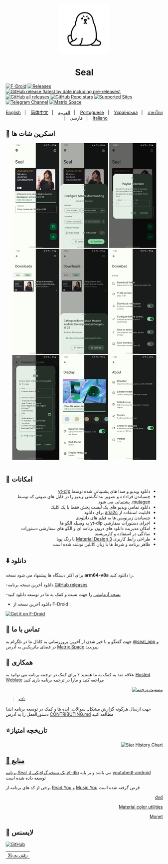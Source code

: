 <div align="center">
<p align="center"> 
	<img src="fastlane/metadata/android/en-US/images/icon.png" width=160 height=160 >
</p>
<h1 align="center">
Seal
</h1>
</div>

[![F-Droid](https://img.shields.io/f-droid/v/com.junkfood.seal.svg?logo=F-Droid&color=green&style=flat-square)](https://f-droid.org/en/packages/com.junkfood.seal)
[![Releases](https://img.shields.io/github/release/JunkFood02/Seal.svg?logo=github&color=171515&label=stable&style=flat-square)](https://github.com/JunkFood02/Seal/releases/latest)
[![GitHub release (latest by date including pre-releases)](https://img.shields.io/github/v/release/JunkFood02/Seal?include_prereleases&label=preview&logo=github)](https://github.com/JunkFood02/Seal/releases)
[![GitHub all releases](https://img.shields.io/github/downloads/JunkFood02/Seal/total?style=flat-square)](https://github.com/JunkFood02/Seal/releases)
[![GitHub Repo stars](https://img.shields.io/github/stars/JunkFood02/Seal?style=flat-square)](https://github.com/JunkFood02/Seal/stargazers)
[![Supported Sites](https://img.shields.io/badge/Supported-Sites-9cf.svg?style=flat-square)](https://github.com/yt-dlp/yt-dlp/blob/master/supportedsites.md)
[![Telegram Channel](https://img.shields.io/badge/Telegram-Seal-blue?style=flat-square&logo=telegram)](https://t.me/seal_app)
[![Matrix Space](https://img.shields.io/badge/Matrix-Seal-Black?style=flat-square&color=black&logo=matrix)](https://matrix.to/#/#seal-space:matrix.org)

<p align="center">
  <a href="https://github.com/JunkFood02/Seal/blob/main/README.md">English</a>
&nbsp;&nbsp;| &nbsp;&nbsp;
<a href="https://github.com/JunkFood02/Seal/blob/main/README-zh.md">简体中文</a>
&nbsp;&nbsp;| &nbsp;&nbsp;
<a href="https://github.com/JunkFood02/Seal/blob/main/README-ar.md">العربية</a>
&nbsp;&nbsp;| &nbsp;&nbsp;
<a href="https://github.com/JunkFood02/Seal/blob/main/README-pt.md">Portuguese</a>
&nbsp;&nbsp;| &nbsp;&nbsp;
<a href="https://github.com/JunkFood02/Seal/blob/main/README-ua.md">Українська</a>
&nbsp;&nbsp;| &nbsp;&nbsp;
<a href="https://github.com/JunkFood02/Seal/blob/main/README-th.md">ภาษาไทย</a>
  &nbsp;&nbsp;| &nbsp;&nbsp;
فارسی
&nbsp;&nbsp;| &nbsp;&nbsp;
<a href="https://github.com/JunkFood02/Seal/blob/main/README-it.md">Italiano</a>
</p>

## 📱 اسکرین شات ها

<div align="center">
<img src="fastlane/metadata/android/en-US/images/phoneScreenshots/1.jpg" width="30%" />
<img src="fastlane/metadata/android/en-US/images/phoneScreenshots/2.jpg" width="30%" />
<img src="fastlane/metadata/android/en-US/images/phoneScreenshots/3.jpg" width="30%" />
<img src="fastlane/metadata/android/en-US/images/phoneScreenshots/4.jpg" width="30%" />
<img src="fastlane/metadata/android/en-US/images/phoneScreenshots/5.jpg" width="30%" />
<img src="fastlane/metadata/android/en-US/images/phoneScreenshots/6.jpg" width="30%" />
<img src="fastlane/metadata/android/en-US/images/phoneScreenshots/7.jpg" width="30%" />
<img src="fastlane/metadata/android/en-US/images/phoneScreenshots/8.jpg" width="30%" />
<img src="fastlane/metadata/android/en-US/images/phoneScreenshots/9.jpg" width="30%" />
</div>

<br>
  
## 📖 امکانات

<div dir="rtl" align="rtl">
	<ul dir=rtl>
		<li> دانلود ویدیو و صدا های پشتیبانی شده توسط <a href="https://github.com/yt-dlp/yt-dlp">yt-dlp</a> </li>
		<li>چسباندن فراداده و تصویر بندانگشتی ویدیو را در فایل های صوتی که توسط <a href="https://github.com/quodlibet/mutagen">mutagen</a>. پشتیبانی می شود</li>
		<li>دانلود تمامی ویدیو های یک لیست پخش فقط با یک کلیک</li>
		<li>قابلیت استفاده از <a href="https://github.com/aria2/aria2">aria2c</a> برای دانلود</li>
		<li>چسباندن زیرنویس ها به فیلم های دانلودی</li>
		<li>اجرای دستورات سفارشی yt-dlp به وسیله الگو ها</li>
		<li>امکان مدیریت دانلود های درون برنامه ای و الگو های سفارشی دستورات</li>
		<li>سادگی در استفاده و کاربرپسند</li>
		<li> طراحی رابط کاربری <a href="https://m3.material.io/">Material Design 3</a> با رنگ پویا</li>
		<li> ظاهر برنامه و شرط ها با زبان کاتلین نوشته شده است</li>
	
</div>

## ⬇️ دانلود 

برای اکثر دستگاه ها پیشنهاد می شود نسخه **arm64-v8a** را دانلود کنید.

-دانلود آخرین نسخه برنامه [GitHub releases](https://github.com/JunkFood02/Seal/releases/latest)

-[نسخه آزمایشی](https://github.com/JunkFood02/Seal/releases/) را جهت تست و کمک به ما در توسعه دانلود کنید

- دانلود آخرین نسخه از F-Droid :

[<img src="https://fdroid.gitlab.io/artwork/badge/get-it-on.png"
     alt="Get it on F-Droid"
     height="70">](https://f-droid.org/packages/com.junkfood.seal/)
     
## 💬 تماس با ما

جهت گفتگو و با خبر شدن از آخرین بروزرسانی به کانال ما در تلگرام به [@seal_app](https://t.me/seal_app) و در فضای ماتریکس به آدرس [Matrix Space](https://matrix.to/#/#seal-space:matrix.org) بپیوندید

## 🤝 همکاری

علاقه مند به کمک به ما هستید ؟ برای کمک در ترجمه برنامه می توانید به [Hosted Weblate](https://hosted.weblate.org/projects/seal/) مراجعه کنید و مارا در ترجمه برنامه یاری کنید

<p align="right">
<a href="https://hosted.weblate.org/engage/seal/fa/">
<img src="https://hosted.weblate.org/widgets/seal/fa/strings/multi-auto.svg" alt="وضعیت ترجمه" />
</a>

>**نکته**

جهت ارسال هرگونه گزارش مشکل, سوالات, ایده ها و کمک در توسعه برنامه ابتدا دستورالعمل را به آدرس [CONTRIBUTING.md](https://github.com/JunkFood02/Seal/blob/main/CONTRIBUTING.md) مطالعه کنید

## ⭐️تاریخچه امتیاز
<p align="right">
<a href="https://star-history.com/#JunkFood02/Seal&Timeline">
<img src="https://api.star-history.com/svg?repos=JunkFood02/Seal&type=Timeline" alt="Star History Chart" />
</p>
	
## 🧱 منابع

برنامه Seal یک نسخه گرافیکی از [yt-dlp](https://github.com/yt-dlp/yt-dlp) می باشد و بر پایه [youtubedl-android](https://github.com/yausername/youtubedl-android) توسعه داده شده است

برخی از کد های برنامه از [Read You](https://github.com/Ashinch/ReadYou) و [Music You](https://github.com/Kyant0/MusicYou) قرض گرفته شده است
<p align="right">
<a href="https://github.com/yausername/dvd">dvd</a>
</p>
<p align="right">
<a href="https://github.com/material-foundation/material-color-utilities">Material color utilities</a>
</p>
<p align="right">
<a href="https://github.com/Kyant0/Monet">Monet</a>
</p>

## 📃 لایسنس

[![GitHub](https://img.shields.io/github/license/JunkFood02/Seal?style=for-the-badge)](https://github.com/JunkFood02/Seal/blob/main/LICENSE)

<div align="right">
<table><td>
<a href="#start-of-content">رفتن به بالا</a>
</td></table>
</div>
